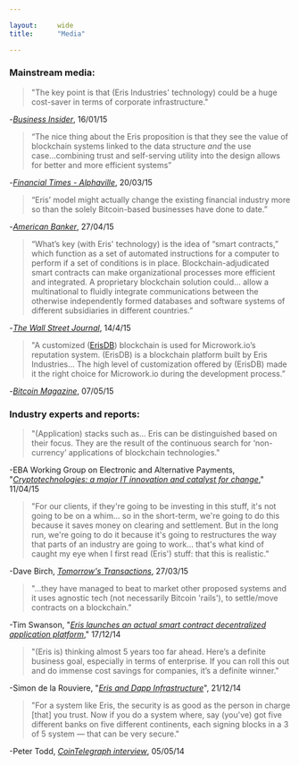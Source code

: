 ```yaml
---

layout:     wide
title:      "Media"

---
```

### **Mainstream media:**

>  "The key point is that (Eris Industries' technology) could be a huge cost-saver in terms of corporate infrastructure."

-[*Business Insider*](http://www.businessinsider.com.au/europe-15-most-innovative-finance-startups-2015-1#14-eris-industries-all-about-data-2), 16/01/15

>  “The nice thing about the Eris proposition is that they see the value of blockchain systems linked to the data structure *and* the use case...combining trust and self-serving utility into the design allows for better and more efficient systems”

-[*Financial Times - Alphaville*](http://ftalphaville.ft.com/2015/03/20/2122415/blockchains-as-a-public-and-private-resource/?Authorised=false5hrwiey), 20/03/15

>  “Eris’ model might actually change the existing financial industry more so than the solely Bitcoin-based businesses have done to date.”

-[*American Banker*](http://www.americanbanker.com/news/bank-technology/practical-ways-to-use-blockchain-technology-could-win-over-banks-1074001-1.html), 27/04/15

>  “What’s key (with Eris' technology) is the idea of “smart contracts,” which function as a set of automated instructions for a computer to perform if a set of conditions is in place. Blockchain-adjudicated smart contracts can make organizational processes more efficient and integrated. A proprietary blockchain solution could... allow a multinational to fluidly integrate communications between the otherwise independently formed databases and software systems of different subsidiaries in different countries.”

-[*The Wall Street Journal*](http://blogs.wsj.com/moneybeat/2015/04/14/bitbeat-blockchains-without-coins-stir-tensions-in-bitcoin-community/), 14/4/15

>  "A customized ([ErisDB](https://erisdb.erisindustries.com)) blockchain is used for Microwork.io’s reputation system. (ErisDB) is a blockchain platform built by Eris Industries... The high level of customization offered by (ErisDB) made it the right choice for Microwork.io during the development process.”

-[*Bitcoin Magazine*](https://bitcoinmagazine.com/20313/microwork-io-uses-smart-contracts-coordinate-small-tasks-worldwide/), 07/05/15

### **Industry experts and reports:**

>  "(Application) stacks such as... Eris can be distinguished based on their focus. They are the result of the continuous search for ‘non-currency’ applications of blockchain technologies."

-EBA Working Group on Electronic and Alternative Payments, "[*Cryptotechnologies: a major IT innovation and catalyst for change*](https://www.abe-eba.eu/downloads/knowledge-and-research/EBA_20150511_EBA_Cryptotechnologies_a_major_IT_innovation_v1.0.pdf)," 11/04/15

> "For our clients, if they're going to be investing in this stuff, it's not going to be on a whim... so in the short-term, we're going to do this because it saves money on clearing and settlement. But in the long run, we're going to do it because it's going to restructures the way that parts of an industry are going to work... that's what kind of caught my eye when I first read (Eris') stuff: that this is realistic."

-Dave Birch, [*Tomorrow's Transactions*](http://www.chyp.com/podcasts/preston-byrne-eris-industries-27032015/), 27/03/15

>  "...they have managed to beat to market other proposed systems and it uses agnostic tech (not necessarily Bitcoin 'rails'), to settle/move contracts on a blockchain."

-Tim Swanson, "[*Eris launches an actual smart contract decentralized application platform*](http://www.ofnumbers.com/2014/12/17/eris-launches-an-actual-smart-contract-decentralized-application-platform/)," 17/12/14

>  "(Eris is) thinking almost 5 years too far ahead. Here’s a definite business goal, especially in terms of enterprise. If you can roll this out and do immense cost savings for companies, it’s a definite winner."

-Simon de la Rouviere, "[*Eris and Dapp Infrastructure*](http://simondlr.com/post/105806054868/eris-dapp-infrastructure)", 21/12/14

>  "For a system like Eris, the security is as good as the person in charge [that] you trust. Now if you do a system where, say (you've) got five different banks on five different continents, each signing blocks in a 3 of 5 system — that can be very secure."

-Peter Todd, [*CoinTelegraph interview*](http://cointelegraph.com/news/114156/peter-todd-on-bitgos-patenting-of-multisig-mits-funding-of-core-development-and-innovation), 05/05/14
